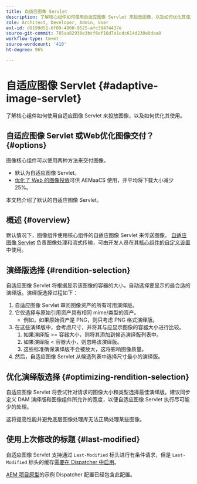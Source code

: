 ```yaml
---
title: 自适应图像 Servlet
description: 了解核心组件如何使用自适应图像 Servlet 来投放图像，以及如何优化其使用。
role: Architect, Developer, Admin, User
exl-id: d9199d51-6f09-4000-9525-afc30474437e
source-git-commit: 785aa82930e3bcf6ef16d7a1cdc614d230e8daa8
workflow-type: tm+mt
source-wordcount: '410'
ht-degree: 96%

---
```


# 自适应图像 Servlet {#adaptive-image-servlet}

了解核心组件如何使用自适应图像 Servlet 来投放图像，以及如何优化其使用。

## 自适应图像 Servlet 或Web优化图像交付？ {#options}

图像核心组件可以使用两种方法来交付图像。

* 默认为自适应图像 Servlet。
* [优化了 Web 的图像投放](/help/developing/web-optimized-image-delivery.md)可供 AEMaaCS 使用，并平均将下载大小减少 25%。

本文档介绍了默认的自适应图像 Servlet。

## 概述 {#overview}

默认情况下，图像组件使用核心组件的自适应图像 Servlet 来传送图像。 [自适应图像 Servlet](https://github.com/adobe/aem-core-wcm-components/wiki/The-Adaptive-Image-Servlet) 负责图像处理和流式传输，可由开发人员在其[核心组件的自定义设置](/help/developing/customizing.md)中使用。

## 演绎版选择 {#rendition-selection}

自适应图像 Servlet 将根据显示该图像的容器的大小，自动选择要显示的最合适的演绎版。演绎版选择过程如下：

1. 自适应图像 Servlet 审阅图像资产的所有可用演绎版。
1. 它仅选择与原始引用资产具有相同 mime/类型的资产。
   * 例如，如果原始资产是 PNG，则只考虑 PNG 格式演绎版。
1. 在这些演绎版中，会考虑尺寸，并将其与应显示图像的容器大小进行比较。
   1. 如果演绎版 >= 容器大小，则将其添加到候选演绎版列表中。
   1. 如果演绎版 &lt; 容器大小，则忽略该演绎版。
   1. 这些标准确保演绎版不会被放大，这将影响图像质量。
1. 然后，自适应图像 Servlet 从候选列表中选择尺寸最小的演绎版。

## 优化演绎版选择 {#optimizing-rendition-selection}

自适应图像 Servlet 将尝试针对请求的图像大小和类型选择最佳演绎版。建议同步定义 DAM 演绎版和图像组件所允许的宽度，以便自适应图像 Servlet 执行尽可能少的处理。

这将提高性能并避免底层图像处理库无法正确处理某些图像。

## 使用上次修改的标题 {#last-modified}

自适应图像 Servlet 支持通过 `Last-Modified` 标头进行有条件请求，但是 `Last-Modified` 标头的缓存[需要在 Dispatcher 中启用](https://experienceleague.adobe.com/docs/experience-manager-dispatcher/using/configuring/dispatcher-configuration.html?lang=zh-Hans#caching-http-response-headers)。

[AEM 项目原型](/help/developing/archetype/overview.md)的示例 Dispatcher 配置已经包含此配置。
